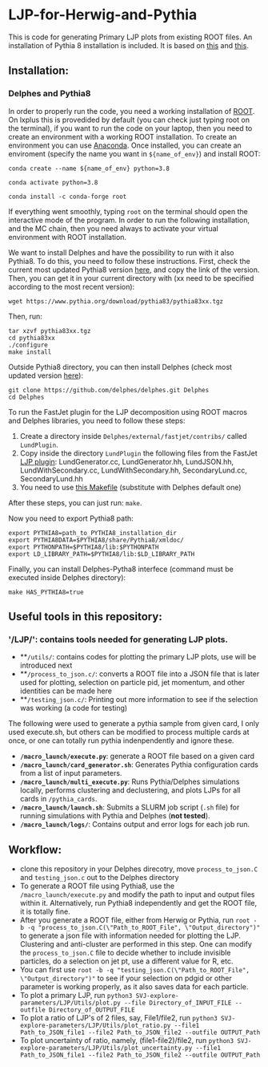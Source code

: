 # LJP-for-Herwig-and-Pythia
This is code for generating Primary LJP plots from existing ROOT files. An installation of Pythia 8 installation is included. It is based on [this](https://github.com/cesarecazzaniga/LJP) and [this](https://github.com/Kla1m/SVJ-explore-parameters).
## Installation:
### Delphes and Pythia8

In order to properly run the code, you need a working installation of [ROOT](https://root.cern). On lxplus this is provedided by default (you can check just typing root on the terminal), if you want to run the code on your laptop, then you need to create an environment with a working ROOT installation. To create an environment you can use [Anaconda](https://docs.anaconda.com/anaconda/install/). Once installed, you can create an enviroment (specify the name you want in ```${name_of_env}```) and install ROOT:

```
conda create --name ${name_of_env} python=3.8

conda activate python=3.8

conda install -c conda-forge root

```

If everything went smoothly, typing ```root``` on the terminal should open the interactive mode of the program. In order to run the following installation, and the MC chain, then you need always to activate your virtual environment with ROOT installation.

We want to install Delphes and have the possibility to run with it also Pythia8. To do this, you need to follow these instructions. First, check the current most updated Pythia8 version [here](https://www.pythia.org), and copy the link of the version. Then, you can get it in your current directory with (xx need to be specified according to the most recent version):

```wget https://www.pythia.org/download/pythia83/pythia83xx.tgz```

Then, run:

```
tar xzvf pythia83xx.tgz
cd pythia83xx
./configure
make install
```

Outside Pythia8 directory, you can then install Delphes (check most updated version [here](https://github.com/delphes/delphes)):

```
git clone https://github.com/delphes/delphes.git Delphes
cd Delphes
```

To run the FastJet plugin for the LJP decomposition using ROOT macros and Delphes libraries, you need to follow these steps:

  1. Create a directory inside ```Delphes/external/fastjet/contribs/``` called ```LundPlugin```.
  2. Copy inside the directory ```LundPlugin``` the following files from the FastJet [LJP plugin](https://github.com/fdreyer/LundPlane): LundGenerator.cc, LundGenerator.hh, LundJSON.hh, LundWithSecondary.cc, LundWithSecondary.hh, SecondaryLund.cc, SecondaryLund.hh
  3. You need to use [this Makefile](https://github.com/cesarecazzaniga/LJP/blob/main/Makefile) (substitute with Delphes default one)  

After these steps, you can just run: ```make```.

Now you need to export Pythia8 path:

```
export PYTHIA8=path_to_PYTHIA8_installation_dir
export PYTHIA8DATA=$PYTHIA8/share/Pythia8/xmldoc/
export PYTHONPATH=$PYTHIA8/lib:$PYTHONPATH
export LD_LIBRARY_PATH=$PYTHIA8/lib:$LD_LIBRARY_PATH
```

Finally, you can install Delphes-Pytha8 interfece (command must be executed inside Delphes directory):

```
make HAS_PYTHIA8=true
```
## Useful tools in this repository:

### '/LJP/': contains tools needed for generating LJP plots.
- **`/utils/`: contains codes for plotting the primary LJP plots, use will be introduced next
- **`/process_to_json.c/`: converts a ROOT file into a JSON file that is later used for plotting, selection on particle pid, jet momentum, and other identities can be made here
- **`/testing_json.c/`: Printing out more information to see if the selection was working (a code for testing)

The following were used to generate a pythia sample from given card, I only used execute.sh, but others can be modified to process multiple cards at once, or one can totally run pythia indenpendently and ignore these.
- **`/macro_launch/execute.py`**: generate a ROOT file based on a given card
- **`/macro_launch/card_generator.sh`**: Generates Pythia configuration cards from a list of input parameters.
- **`/macro_launch/multi_execute.py`**: Runs Pythia/Delphes simulations locally, performs clustering and declustering, and plots LJPs for all cards in `/pythia_cards`.
- **`/macro_launch/launch.sh`**: Submits a SLURM job script (`.sh` file) for running simulations with Pythia and Delphes (**not tested**).
- **`/macro_launch/logs/`**: Contains output and error logs for each job run.

## Workflow:
- clone this repository in your Delphes direcotry, move `process_to_json.C` and `testing_json.c` out to the Delphes directory
- To generate a ROOT file using Pythia8, use the `/macro_launch/execute.py` and modify the path to input and output files within it. Alternatively, run Pythia8 independently and get the ROOT file, it is totally fine.
- After you generate a ROOT file, either from Herwig or Pythia, run `root -b -q "process_to_json.C(\"Path_to_ROOT_File", \"Output_directory")"` to generate a json file with information needed for plotting the LJP. Clustering and anti-cluster are performed in this step. One can modify the `process_to_json.C` file to decide whether to include invisible particles, do a selection on jet pt, use a different value for R, etc.
-   You can first use `root -b -q "testing_json.C(\"Path_to_ROOT_File", \"Output_directory")"` to see if your selection on pdgid or other parameter is working properly, as it also saves data for each particle.
- To plot a primary LJP, run `python3 SVJ-explore-parameters/LJP/Utils/plot.py --file Directory_of_INPUT_FILE --outfile Directory_of_OUTPUT_FILE `
- To plot a ratio of LJP's of 2 files, say, File1/file2, run `python3 SVJ-explore-parameters/LJP/Utils/plot_ratio.py --file1 Path_to_JSON_file1 --file2 Path_to_JSON_file2 --outfile OUTPUT_Path`
- To plot uncertainty of ratio, namely, (file1-file2)/file2, run `python3 SVJ-explore-parameters/LJP/Utils/plot_uncertainty.py --file1 Path_to_JSON_file1 --file2 Path_to_JSON_file2 --outfile OUTPUT_Path`



